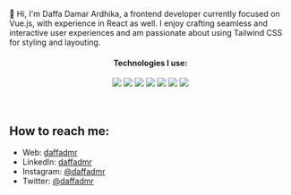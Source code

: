 <!-- <h2 align="center"><strong> Hello 🖐 </strong></h2> -->

👋  Hi, I'm Daffa Damar Ardhika, a frontend developer currently focused on Vue.js, with experience in React as well. I enjoy crafting seamless and interactive user experiences and am passionate about using Tailwind CSS for styling and layouting.

<h4 align="center"><strong>Technologies I use:</strong></h4>
<div align='center'>
	<img src='https://img.shields.io/badge/javascript-%23323330.svg?style=for-the-badge&logo=javascript&logoColor=%23F7DF1E' />
	<img src='https://img.shields.io/badge/react-%2320232a.svg?style=for-the-badge&logo=react&logoColor=%2361DAFB' />
	<img src='https://img.shields.io/badge/Next-black?style=for-the-badge&logo=next.js&logoColor=white' />
	<img src='https://img.shields.io/badge/svelte-%23f1413d.svg?style=for-the-badge&logo=svelte&logoColor=white' />
	<img src='https://img.shields.io/badge/Vue.js-35495E?style=for-the-badge&logo=vuedotjs&logoColor=4FC08D' />
	<img src='https://img.shields.io/badge/nuxt.js-00DC82?style=for-the-badge&logo=nuxt.js&logoColor=white' />
	<img src='https://img.shields.io/badge/TailwindCSS-38B2AC?style=flat-square&logo=tailwindcss&logoColor=white' />
</div>
<br />
<br />

<!-- 
<div align='center'>
<a href="https://github.com/daffadmr">
  <img src="https://github-readme-stats.vercel.app/api?username=daffadmr&theme=gotham&hide_border=false&include_all_commits=false&count_private=false" />
</a>
</div >
 -->
<!-- <div align='center'>
  <img src='https://github-readme-streak-stats.herokuapp.com/?user=daffadmr&theme=gotham&hide_border=false' />
</div> -->

<!--
<div align='center'>
	<a href='https://linkedin.com/in/daffadmr/'>
	<img src='https://img.shields.io/badge/LinkedIn-%230077B5.svg?logo=linkedin&logoColor=white' />
</a>
<a href='https://twitter.com/daffadmr'>
	<img src='https://img.shields.io/twitter/url?label=twitter&style=social&url=https%3A%2F%2Ftwitter.com%2Fdaffadmr' />
</a>
</div>
-->

## How to reach me:
- Web: [daffadmr](https://daffadmr.vercel.app)
- LinkedIn: [daffadmr](https://www.linkedin.com/in/daffadmr)
- Instagram: [@daffadmr](https://instagram.com/daffadmr)
- Twitter: [@daffadmr](https://twitter.com/daffadmr)
